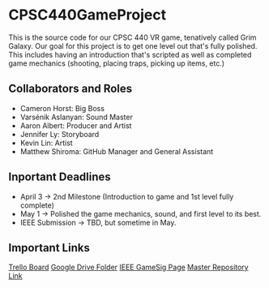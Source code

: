 # CPSC440GameProject
This is the source code for our CPSC 440 VR game, tenatively called Grim Galaxy. Our goal for this project is to get one level out that's fully polished. This includes having an introduction that's scripted as well as completed game mechanics (shooting, placing traps, picking up items, etc.)

## Collaborators and Roles
- Cameron Horst: Big Boss
- Varsénik Aslanyan: Sound Master
- Aaron Albert: Producer and Artist 
- Jennifer Ly: Storyboard
- Kevin Lin: Artist
- Matthew Shiroma: GitHub Manager and General Assistant

## Inportant Deadlines
- April 3 -> 2nd Milestone (Introduction to game and 1st level fully complete)
- May 1 -> Polished the game mechanics, sound, and first level to its best.
- IEEE Submission -> TBD, but sometime in May.

## Important Links
[Trello Board](https://trello.com/b/hhc44wkO/grim-galaxy)
[Google Drive Folder](https://drive.google.com/open?id=0B52HgFnVbxeHUlJYdGZKVGp3Mms)
[IEEE GameSig Page](http://gamesigshowcase.org)
[Master Repository Link](https://github.com/shiro105/CPSC440GameProject)
